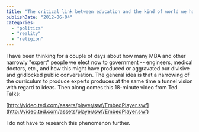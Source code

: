 ```yaml
---
title: "The critical link between education and the kind of world we have"
publishDate: "2012-06-04"
categories: 
  - "politics"
  - "reality"
  - "religion"
---
```


I have been thinking for a couple of days about how many MBA and other narrowly "expert" people we elect now to government -- engineers, medical doctors, etc., and how this might have produced or aggravated our divisive and gridlocked public conversation. The general idea is that a narrowing of the curriculum to produce experts produces at the same time a tunnel vision with regard to ideas. Then along comes this 18-minute video from Ted Talks:

[http://video.ted.com/assets/player/swf/EmbedPlayer.swf](http://video.ted.com/assets/player/swf/EmbedPlayer.swf)

I do not have to research this phenomenon further.
